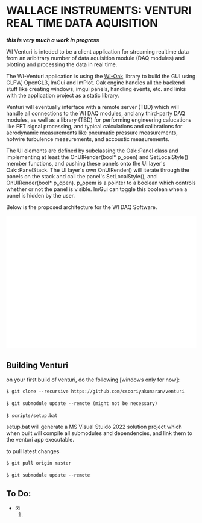# WALLACE INSTRUMENTS: VENTURI REAL TIME DATA AQUISITION


***this is very much a work in progress***

WI Venturi is inteded to be a client application for streaming realtime data from an aribitrary number of data aquisition module (DAQ modules) and plotting and processing the data in real time. 

The WI-Venturi application is using the [WI-Oak](https://github.com/csooriyakumaran/oak) library to build the GUI using GLFW, OpenGL3, ImGui and ImPlot. Oak engine handles all the backend stuff like creating windows, imgui panels, handling events, etc. and links with the application project as a static library. 

Venturi will eventually interface with a remote server (TBD) which will handle all connections to the WI DAQ modules, and any third-party DAQ modules, as well as a library (TBD) for performing engineering calucations like FFT signal processing, and typical calculations and calibrations for aerodynamic measurements like pneumatic pressure measurements, hotwire turbulence measurements, and accoustic measurements.  

The UI elements are defined by subclassing the Oak::Panel class and implementing at least the OnUIRender(bool* p_open) and SetLocalStyle() member functions, and pushing these panels onto the UI layer's Oak::PanelStack. The UI layer's own OnUIRender() will iterate through the panels on the stack and call the panel's SetLocalStyle(), and OnUIRender(bool* p_open). p_opem is a pointer to a boolean which controls whether or not the panel is visible. ImGui can toggle this boolean when a panel is hidden by the user. 

Below is the proposed architecture for the WI DAQ Software. 

![](venturi/assets/DAQ-Architecture-white.svg "daq software architecture")

Building Venturi
---
on your first build of venturi, do the following [windows only for now]:

    $ git clone --recursive https://github.com/csooriyakumaran/venturi

    $ git submodule update --remote (might not be necessary)

    $ scripts/setup.bat

setup.bat will generate a MS Visual Stuido 2022 solution project which when built will compile all submodules and dependencies, and link them to the venturi app executable. 

to pull latest changes

    $ git pull origin master

    $ git submodule update --remote

To Do:
---
- [x] 1. 